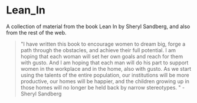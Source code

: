 # Lean_In
A collection of material from the book Lean In by Sheryl Sandberg, and also from the rest of the web.

> "I have written this book to encourage women to dream big, forge a path through the obstacles, and
achieve their full potential. I am hoping that each woman will set her own goals and reach for them
with gusto. And I am hoping that each man will do his part to support women in the workplace and in
the home, also with gusto. As we start using the talents of the entire population, our institutions will be
more productive, our homes will be happier, and the children growing up in those homes will no
longer be held back by narrow stereotypes. " -Sheryl Sandberg


